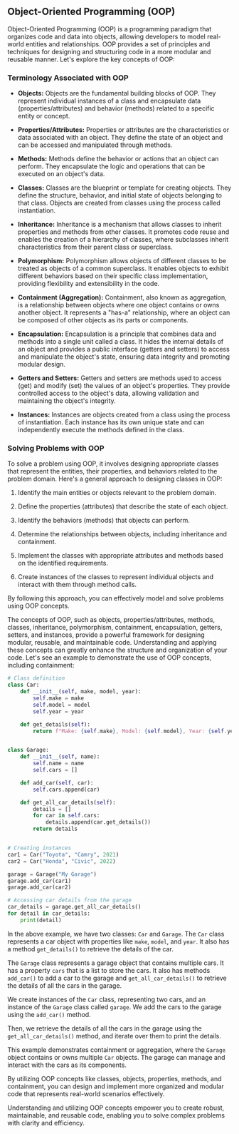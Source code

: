 ## Object-Oriented Programming (OOP)

Object-Oriented Programming (OOP) is a programming paradigm that organizes code and data into objects, allowing developers to model real-world entities and relationships. OOP provides a set of principles and techniques for designing and structuring code in a more modular and reusable manner. Let's explore the key concepts of OOP:

### Terminology Associated with OOP

- **Objects:** Objects are the fundamental building blocks of OOP. They represent individual instances of a class and encapsulate data (properties/attributes) and behavior (methods) related to a specific entity or concept.

- **Properties/Attributes:** Properties or attributes are the characteristics or data associated with an object. They define the state of an object and can be accessed and manipulated through methods.

- **Methods:** Methods define the behavior or actions that an object can perform. They encapsulate the logic and operations that can be executed on an object's data.

- **Classes:** Classes are the blueprint or template for creating objects. They define the structure, behavior, and initial state of objects belonging to that class. Objects are created from classes using the process called instantiation.

- **Inheritance:** Inheritance is a mechanism that allows classes to inherit properties and methods from other classes. It promotes code reuse and enables the creation of a hierarchy of classes, where subclasses inherit characteristics from their parent class or superclass.

- **Polymorphism:** Polymorphism allows objects of different classes to be treated as objects of a common superclass. It enables objects to exhibit different behaviors based on their specific class implementation, providing flexibility and extensibility in the code.

- **Containment (Aggregation):** Containment, also known as aggregation, is a relationship between objects where one object contains or owns another object. It represents a "has-a" relationship, where an object can be composed of other objects as its parts or components.

- **Encapsulation:** Encapsulation is a principle that combines data and methods into a single unit called a class. It hides the internal details of an object and provides a public interface (getters and setters) to access and manipulate the object's state, ensuring data integrity and promoting modular design.

- **Getters and Setters:** Getters and setters are methods used to access (get) and modify (set) the values of an object's properties. They provide controlled access to the object's data, allowing validation and maintaining the object's integrity.

- **Instances:** Instances are objects created from a class using the process of instantiation. Each instance has its own unique state and can independently execute the methods defined in the class.

### Solving Problems with OOP

To solve a problem using OOP, it involves designing appropriate classes that represent the entities, their properties, and behaviors related to the problem domain. Here's a general approach to designing classes in OOP:

1. Identify the main entities or objects relevant to the problem domain.

2. Define the properties (attributes) that describe the state of each object.

3. Identify the behaviors (methods) that objects can perform.

4. Determine the relationships between objects, including inheritance and containment.

5. Implement the classes with appropriate attributes and methods based on the identified requirements.

6. Create instances of the classes to represent individual objects and interact with them through method calls.

By following this approach, you can effectively model and solve problems using OOP concepts.

The concepts of OOP, such as objects, properties/attributes, methods, classes, inheritance, polymorphism, containment, encapsulation, getters, setters, and instances, provide a powerful framework for designing modular, reusable, and maintainable code. Understanding and
applying these concepts can greatly enhance the structure and organization of your code. Let's see an example to demonstrate the use of OOP concepts, including containment:

```python
# Class definition
class Car:
    def __init__(self, make, model, year):
        self.make = make
        self.model = model
        self.year = year

    def get_details(self):
        return f"Make: {self.make}, Model: {self.model}, Year: {self.year}"


class Garage:
    def __init__(self, name):
        self.name = name
        self.cars = []

    def add_car(self, car):
        self.cars.append(car)

    def get_all_car_details(self):
        details = []
        for car in self.cars:
            details.append(car.get_details())
        return details


# Creating instances
car1 = Car("Toyota", "Camry", 2021)
car2 = Car("Honda", "Civic", 2022)

garage = Garage("My Garage")
garage.add_car(car1)
garage.add_car(car2)

# Accessing car details from the garage
car_details = garage.get_all_car_details()
for detail in car_details:
    print(detail)
```

In the above example, we have two classes: `Car` and `Garage`. The `Car` class represents a car object with properties like `make`, `model`, and `year`. It also has a method `get_details()` to retrieve the details of the car.

The `Garage` class represents a garage object that contains multiple cars. It has a property `cars` that is a list to store the cars. It also has methods `add_car()` to add a car to the garage and `get_all_car_details()` to retrieve the details of all the cars in the garage.

We create instances of the `Car` class, representing two cars, and an instance of the `Garage` class called `garage`. We add the cars to the garage using the `add_car()` method.

Then, we retrieve the details of all the cars in the garage using the `get_all_car_details()` method, and iterate over them to print the details.

This example demonstrates containment or aggregation, where the `Garage` object contains or owns multiple `Car` objects. The garage can manage and interact with the cars as its components.

By utilizing OOP concepts like classes, objects, properties, methods, and containment, you can design and implement more organized and modular code that represents real-world scenarios effectively.

Understanding and utilizing OOP concepts empower you to create robust, maintainable, and reusable code, enabling you to solve complex problems with clarity and efficiency.
